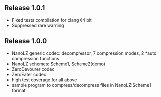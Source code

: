 ## Release 1.0.1
- Fixed tests compilation for clang 64 bit
- Suppressed rare warning

## Release 1.0.0
- NanoLZ generic codec: decompressor, 7 compression modes, 2 *auto compression functions
- NanoLZ schemes: Scheme1, Scheme2(demo)
- ZeroDevourer codec
- ZeroEater codec
- high test coverage for all above
- sample program to compress/decompress files in NanoLZ:Scheme1 format
